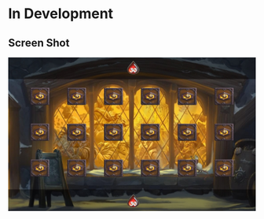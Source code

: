 # In Development

## Screen Shot

![alt text](https://github.com/ckim618/React-Memory-Match/blob/react-memory-match/src/assets/css/images/hearthstone-screen-shot.jpeg? "Hearthstone Memory Match")

